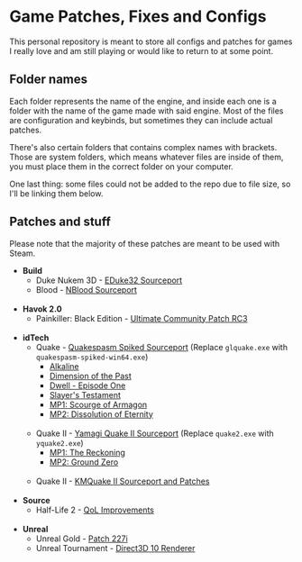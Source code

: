 # Game Patches, Fixes and Configs
This personal repository is meant to store all configs and patches for games I really love and am still playing or would like to return to at some point.

## Folder names
Each folder represents the name of the engine, and inside each one is a folder with the name of the game made with said engine. Most of the files are configuration and keybinds, but sometimes they can include actual patches. 

There's also certain folders that contains complex names with brackets. Those are system folders, which means whatever files are inside of them, you must place them in the correct folder on your computer.

One last thing: some files could not be added to the repo due to file size, so I'll be linking them below.

## Patches and stuff
Please note that the majority of these patches are meant to be used with Steam.
* **Build**
	* Duke Nukem 3D - [EDuke32 Sourceport](https://www.eduke32.com/)
	* Blood - [NBlood Sourceport](https://github.com/nukeykt/NBlood/)
	<br/><br/>
* **Havok 2.0**
	* Painkiller: Black Edition - [Ultimate Community Patch RC3](https://drive.google.com/drive/u/0/folders/1cGoS4fiQLHw3v-EVVFcIoEDOb27SQgu6)
	<br/><br/>
* **idTech**
	* Quake - [Quakespasm Spiked Sourceport](https://triptohell.info/moodles/qss/) (Replace `glquake.exe` with `quakespasm-spiked-win64.exe`)
		* [Alkaline](https://www.quaddicted.com/forum/viewtopic.php?id=893)
		* [Dimension of the Past](https://www.quaddicted.com/reviews/dopa.html)
		* [Dwell - Episode One](https://www.quaddicted.com/forum/viewtopic.php?id=781)
		* [Slayer's Testament](https://www.moddb.com/mods/slayers-testament)
		* [MP1: Scourge of Armagon](https://drive.google.com/drive/u/0/folders/1REJwcdmbCA2CsaiFaBe4syKKPF9Lx8ji)
		* [MP2: Dissolution of Eternity](https://drive.google.com/drive/u/0/folders/1REJwcdmbCA2CsaiFaBe4syKKPF9Lx8ji)
		<br/><br/>
	* Quake II - [Yamagi Quake II Sourceport](https://www.yamagi.org/quake2/) (Replace `quake2.exe` with `yquake2.exe`)
		* [MP1: The Reckoning](https://drive.google.com/drive/u/0/folders/12rMNDkdzS7j3xO1osFP4Nl80-PjFvYzW)
		* [MP2: Ground Zero](https://drive.google.com/drive/u/0/folders/12rMNDkdzS7j3xO1osFP4Nl80-PjFvYzW)
		<br/><br/>
	* Quake II - [KMQuake II Sourceport and Patches](http://www.markshan.com/knightmare/)
	<br/><br/>
* **Source**
	* Half-Life 2 - [QoL Improvements](https://drive.google.com/drive/u/0/folders/1QIhGnVIUntIBv5rkHvFDgDTcuYnwyowK)
	<br/><br/>
* **Unreal**
	* Unreal Gold - [Patch 227i](https://www.oldunreal.com/downloads/unreal/oldunreal-patches/)
	* Unreal Tournament - [Direct3D 10 Renderer](http://kentie.net/article/d3d10drv/)
